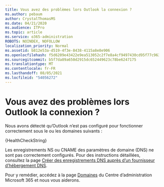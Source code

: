 ```yaml
---
title: Vous avez des problèmes lors Outlook la connexion ?
ms.author: pebaum
author: CrystalThomasMS
ms.date: 04/21/2020
ms.audience: ITPro
ms.topic: article
ms.service: o365-administration
ROBOTS: NOINDEX, NOFOLLOW
localization_priority: Normal
ms.assetid: b812e53a-d519-4f3e-8438-4115a8e8e906
ms.openlocfilehash: f5d6209e43422e9ea513052c2f7e8a4cf9497430cd95f77c9636a8b6dd03844c
ms.sourcegitcommit: b5f7da89a650d2915dc652449623c78be6247175
ms.translationtype: MT
ms.contentlocale: fr-FR
ms.lasthandoff: 08/05/2021
ms.locfileid: "54056272"
---
```

# <a name="having-issues-getting-outlook-to-connect"></a>Vous avez des problèmes lors Outlook la connexion ?

Nous avons détecté qu’Outlook n’est pas configuré pour fonctionner correctement sous le ou les domaines suivants :
  
{HealthCheckString}
  
Les enregistrements NS ou CNAME des paramètres de domaine (DNS) ne sont pas correctement configurés. Pour des instructions détaillées, consultez la page [Créer des enregistrements DNS auprès d’un fournisseur d’hébergement DNS](https://docs.microsoft.com/microsoft-365/admin/get-help-with-domains/create-dns-records-at-any-dns-hosting-provider). 
  
Pour y remédier, accédez à la page [Domaines](https://admin.microsoft.com/adminportal/home#/Domains) du Centre d’administration Microsoft 365 et nous vous aiderons. 

  

